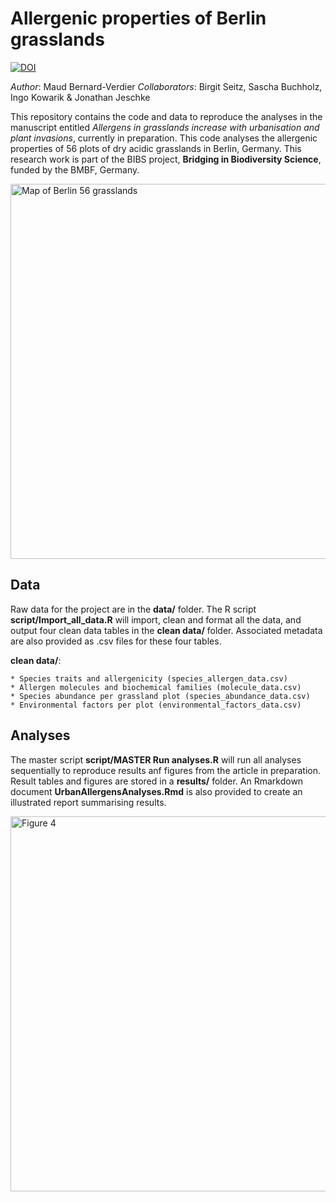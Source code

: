 # Allergenic properties of Berlin grasslands

[![DOI](https://zenodo.org/badge/DOI/10.5281/zenodo.4724929.svg)](https://doi.org/10.5281/zenodo.4724929)


*Author*: Maud Bernard-Verdier
*Collaborators*: Birgit Seitz, Sascha Buchholz, Ingo Kowarik & Jonathan Jeschke

This repository contains the code and data to reproduce the analyses in the manuscript entitled *Allergens in grasslands increase with urbanisation and plant invasions*, currently in preparation.
This code analyses the allergenic properties of 56 plots of dry acidic grasslands in Berlin, Germany. This research work is part of the BIBS project, **Bridging in Biodiversity Science**, funded by the BMBF, Germany.

<img src="https://user-images.githubusercontent.com/6454302/115233650-763e1800-a118-11eb-85f5-00cddf7cff4c.png" alt="Map of Berlin 56 grasslands" width="600">

## Data
Raw data for the project are in the **data/** folder. The R script **script/Import_all_data.R** will import, clean and format all the data, and output four clean data tables in the **clean data/** folder. Associated metadata are also provided as .csv files for these four tables.

**clean data/**:

    * Species traits and allergenicity (species_allergen_data.csv)
    * Allergen molecules and biochemical families (molecule_data.csv)
    * Species abundance per grassland plot (species_abundance_data.csv)
    * Environmental factors per plot (environmental_factors_data.csv)

## Analyses
The master script **script/MASTER Run analyses.R** will run all analyses sequentially to reproduce results anf figures from the article in preparation. Result tables and figures are stored in a **results/** folder.
An Rmarkdown document **UrbanAllergensAnalyses.Rmd** is also provided to create an illustrated report summarising results.

<img src="https://user-images.githubusercontent.com/6454302/115234901-da151080-a119-11eb-89ba-4b752414cfd6.png" alt="Figure 4" width="600">
